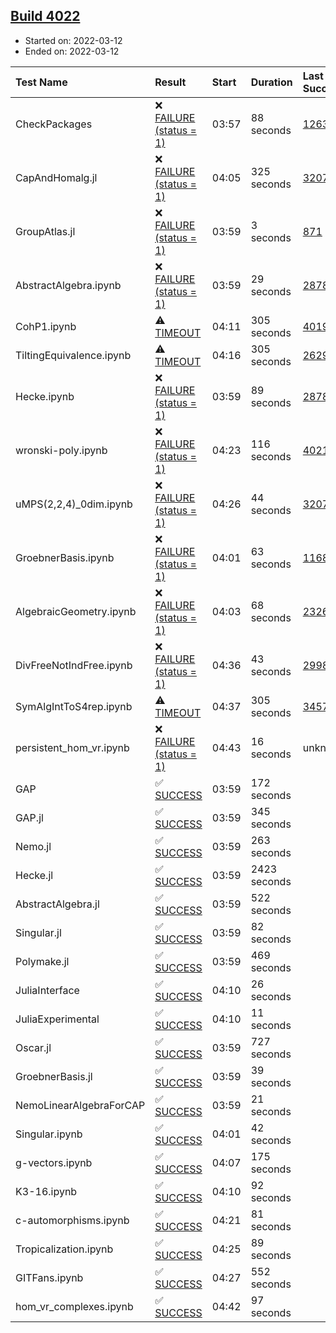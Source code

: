## [Build 4022](https://oscarci.mathematik.uni-kl.de/job/oscar-stable/4022/)

* Started on: 2022-03-12
* Ended on: 2022-03-12

| Test Name    | Result | Start | Duration | Last Success | First Failure |
|:-------------|:-------|:------|:---------|:-------------|:--------------|
| CheckPackages | ❌ [FAILURE (status = 1)](https://oscarci.mathematik.uni-kl.de/job/oscar-stable/4022/artifact/logs/build-4022/CheckPackages.log) | 03:57 | 88 seconds | [1263](https://oscarci.mathematik.uni-kl.de/job/oscar-stable/1263/) | [1264](https://oscarci.mathematik.uni-kl.de/job/oscar-stable/1264/) |
| CapAndHomalg.jl | ❌ [FAILURE (status = 1)](https://oscarci.mathematik.uni-kl.de/job/oscar-stable/4022/artifact/logs/build-4022/CapAndHomalg.jl.log) | 04:05 | 325 seconds | [3207](https://oscarci.mathematik.uni-kl.de/job/oscar-stable/3207/) | [3208](https://oscarci.mathematik.uni-kl.de/job/oscar-stable/3208/) |
| GroupAtlas.jl | ❌ [FAILURE (status = 1)](https://oscarci.mathematik.uni-kl.de/job/oscar-stable/4022/artifact/logs/build-4022/GroupAtlas.jl.log) | 03:59 | 3 seconds | [871](https://oscarci.mathematik.uni-kl.de/job/oscar-stable/871/) | [872](https://oscarci.mathematik.uni-kl.de/job/oscar-stable/872/) |
| AbstractAlgebra.ipynb | ❌ [FAILURE (status = 1)](https://oscarci.mathematik.uni-kl.de/job/oscar-stable/4022/artifact/logs/build-4022/AbstractAlgebra.ipynb.log) | 03:59 | 29 seconds | [2878](https://oscarci.mathematik.uni-kl.de/job/oscar-stable/2878/) | [2879](https://oscarci.mathematik.uni-kl.de/job/oscar-stable/2879/) |
| CohP1.ipynb | ⚠ [TIMEOUT](https://oscarci.mathematik.uni-kl.de/job/oscar-stable/4022/artifact/logs/build-4022/CohP1.ipynb.log) | 04:11 | 305 seconds | [4019](https://oscarci.mathematik.uni-kl.de/job/oscar-stable/4019/) | [4020](https://oscarci.mathematik.uni-kl.de/job/oscar-stable/4020/) |
| TiltingEquivalence.ipynb | ⚠ [TIMEOUT](https://oscarci.mathematik.uni-kl.de/job/oscar-stable/4022/artifact/logs/build-4022/TiltingEquivalence.ipynb.log) | 04:16 | 305 seconds | [2629](https://oscarci.mathematik.uni-kl.de/job/oscar-stable/2629/) | [2630](https://oscarci.mathematik.uni-kl.de/job/oscar-stable/2630/) |
| Hecke.ipynb | ❌ [FAILURE (status = 1)](https://oscarci.mathematik.uni-kl.de/job/oscar-stable/4022/artifact/logs/build-4022/Hecke.ipynb.log) | 03:59 | 89 seconds | [2878](https://oscarci.mathematik.uni-kl.de/job/oscar-stable/2878/) | [2879](https://oscarci.mathematik.uni-kl.de/job/oscar-stable/2879/) |
| wronski-poly.ipynb | ❌ [FAILURE (status = 1)](https://oscarci.mathematik.uni-kl.de/job/oscar-stable/4022/artifact/logs/build-4022/wronski-poly.ipynb.log) | 04:23 | 116 seconds | [4021](https://oscarci.mathematik.uni-kl.de/job/oscar-stable/4021/) | [4022](https://oscarci.mathematik.uni-kl.de/job/oscar-stable/4022/) |
| uMPS(2,2,4)_0dim.ipynb | ❌ [FAILURE (status = 1)](https://oscarci.mathematik.uni-kl.de/job/oscar-stable/4022/artifact/logs/build-4022/uMPS-2-2-4-_0dim.ipynb.log) | 04:26 | 44 seconds | [3207](https://oscarci.mathematik.uni-kl.de/job/oscar-stable/3207/) | [3208](https://oscarci.mathematik.uni-kl.de/job/oscar-stable/3208/) |
| GroebnerBasis.ipynb | ❌ [FAILURE (status = 1)](https://oscarci.mathematik.uni-kl.de/job/oscar-stable/4022/artifact/logs/build-4022/GroebnerBasis.ipynb.log) | 04:01 | 63 seconds | [1168](https://oscarci.mathematik.uni-kl.de/job/oscar-stable/1168/) | [1169](https://oscarci.mathematik.uni-kl.de/job/oscar-stable/1169/) |
| AlgebraicGeometry.ipynb | ❌ [FAILURE (status = 1)](https://oscarci.mathematik.uni-kl.de/job/oscar-stable/4022/artifact/logs/build-4022/AlgebraicGeometry.ipynb.log) | 04:03 | 68 seconds | [2326](https://oscarci.mathematik.uni-kl.de/job/oscar-stable/2326/) | [2327](https://oscarci.mathematik.uni-kl.de/job/oscar-stable/2327/) |
| DivFreeNotIndFree.ipynb | ❌ [FAILURE (status = 1)](https://oscarci.mathematik.uni-kl.de/job/oscar-stable/4022/artifact/logs/build-4022/DivFreeNotIndFree.ipynb.log) | 04:36 | 43 seconds | [2998](https://oscarci.mathematik.uni-kl.de/job/oscar-stable/2998/) | [2999](https://oscarci.mathematik.uni-kl.de/job/oscar-stable/2999/) |
| SymAlgIntToS4rep.ipynb | ⚠ [TIMEOUT](https://oscarci.mathematik.uni-kl.de/job/oscar-stable/4022/artifact/logs/build-4022/SymAlgIntToS4rep.ipynb.log) | 04:37 | 305 seconds | [3457](https://oscarci.mathematik.uni-kl.de/job/oscar-stable/3457/) | [3458](https://oscarci.mathematik.uni-kl.de/job/oscar-stable/3458/) |
| persistent_hom_vr.ipynb | ❌ [FAILURE (status = 1)](https://oscarci.mathematik.uni-kl.de/job/oscar-stable/4022/artifact/logs/build-4022/persistent_hom_vr.ipynb.log) | 04:43 | 16 seconds | unknown | unknown |
| GAP | ✅ [SUCCESS](https://oscarci.mathematik.uni-kl.de/job/oscar-stable/4022/artifact/logs/build-4022/GAP.log) | 03:59 | 172 seconds |  |  |
| GAP.jl | ✅ [SUCCESS](https://oscarci.mathematik.uni-kl.de/job/oscar-stable/4022/artifact/logs/build-4022/GAP.jl.log) | 03:59 | 345 seconds |  |  |
| Nemo.jl | ✅ [SUCCESS](https://oscarci.mathematik.uni-kl.de/job/oscar-stable/4022/artifact/logs/build-4022/Nemo.jl.log) | 03:59 | 263 seconds |  |  |
| Hecke.jl | ✅ [SUCCESS](https://oscarci.mathematik.uni-kl.de/job/oscar-stable/4022/artifact/logs/build-4022/Hecke.jl.log) | 03:59 | 2423 seconds |  |  |
| AbstractAlgebra.jl | ✅ [SUCCESS](https://oscarci.mathematik.uni-kl.de/job/oscar-stable/4022/artifact/logs/build-4022/AbstractAlgebra.jl.log) | 03:59 | 522 seconds |  |  |
| Singular.jl | ✅ [SUCCESS](https://oscarci.mathematik.uni-kl.de/job/oscar-stable/4022/artifact/logs/build-4022/Singular.jl.log) | 03:59 | 82 seconds |  |  |
| Polymake.jl | ✅ [SUCCESS](https://oscarci.mathematik.uni-kl.de/job/oscar-stable/4022/artifact/logs/build-4022/Polymake.jl.log) | 03:59 | 469 seconds |  |  |
| JuliaInterface | ✅ [SUCCESS](https://oscarci.mathematik.uni-kl.de/job/oscar-stable/4022/artifact/logs/build-4022/JuliaInterface.log) | 04:10 | 26 seconds |  |  |
| JuliaExperimental | ✅ [SUCCESS](https://oscarci.mathematik.uni-kl.de/job/oscar-stable/4022/artifact/logs/build-4022/JuliaExperimental.log) | 04:10 | 11 seconds |  |  |
| Oscar.jl | ✅ [SUCCESS](https://oscarci.mathematik.uni-kl.de/job/oscar-stable/4022/artifact/logs/build-4022/Oscar.jl.log) | 03:59 | 727 seconds |  |  |
| GroebnerBasis.jl | ✅ [SUCCESS](https://oscarci.mathematik.uni-kl.de/job/oscar-stable/4022/artifact/logs/build-4022/GroebnerBasis.jl.log) | 03:59 | 39 seconds |  |  |
| NemoLinearAlgebraForCAP | ✅ [SUCCESS](https://oscarci.mathematik.uni-kl.de/job/oscar-stable/4022/artifact/logs/build-4022/NemoLinearAlgebraForCAP.log) | 03:59 | 21 seconds |  |  |
| Singular.ipynb | ✅ [SUCCESS](https://oscarci.mathematik.uni-kl.de/job/oscar-stable/4022/artifact/logs/build-4022/Singular.ipynb.log) | 04:01 | 42 seconds |  |  |
| g-vectors.ipynb | ✅ [SUCCESS](https://oscarci.mathematik.uni-kl.de/job/oscar-stable/4022/artifact/logs/build-4022/g-vectors.ipynb.log) | 04:07 | 175 seconds |  |  |
| K3-16.ipynb | ✅ [SUCCESS](https://oscarci.mathematik.uni-kl.de/job/oscar-stable/4022/artifact/logs/build-4022/K3-16.ipynb.log) | 04:10 | 92 seconds |  |  |
| c-automorphisms.ipynb | ✅ [SUCCESS](https://oscarci.mathematik.uni-kl.de/job/oscar-stable/4022/artifact/logs/build-4022/c-automorphisms.ipynb.log) | 04:21 | 81 seconds |  |  |
| Tropicalization.ipynb | ✅ [SUCCESS](https://oscarci.mathematik.uni-kl.de/job/oscar-stable/4022/artifact/logs/build-4022/Tropicalization.ipynb.log) | 04:25 | 89 seconds |  |  |
| GITFans.ipynb | ✅ [SUCCESS](https://oscarci.mathematik.uni-kl.de/job/oscar-stable/4022/artifact/logs/build-4022/GITFans.ipynb.log) | 04:27 | 552 seconds |  |  |
| hom_vr_complexes.ipynb | ✅ [SUCCESS](https://oscarci.mathematik.uni-kl.de/job/oscar-stable/4022/artifact/logs/build-4022/hom_vr_complexes.ipynb.log) | 04:42 | 97 seconds |  |  |
